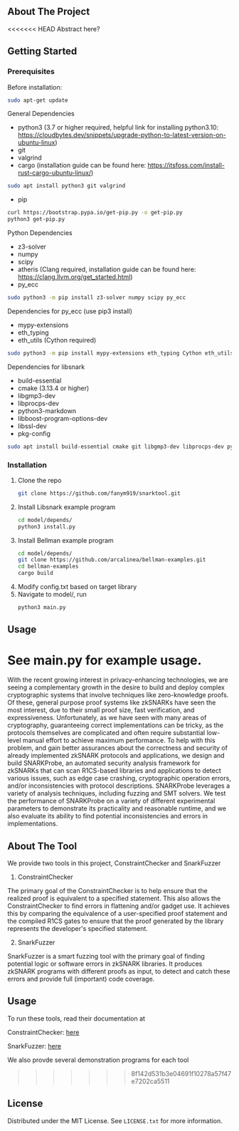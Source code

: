 <a name="readme-top"></a>


<!-- ABOUT THE PROJECT -->
## About The Project

<<<<<<< HEAD
Abstract here?


<!-- GETTING STARTED -->
## Getting Started

### Prerequisites

Before installation:
```sh
sudo apt-get update
```

General Dependencies
 * python3 (3.7 or higher required, helpful link for installing python3.10: https://cloudbytes.dev/snippets/upgrade-python-to-latest-version-on-ubuntu-linux)
 * git 
 * valgrind
 * cargo (installation guide can be found here: https://itsfoss.com/install-rust-cargo-ubuntu-linux/)
 ```sh
 sudo apt install python3 git valgrind
 ```
 * pip
 ```sh
 curl https://bootstrap.pypa.io/get-pip.py -o get-pip.py
 python3 get-pip.py
 ```

Python Dependencies
 * z3-solver
 * numpy
 * scipy
 * atheris (Clang required, installation guide can be found here: https://clang.llvm.org/get_started.html)
 * py_ecc
 ```sh
 sudo python3 -m pip install z3-solver numpy scipy py_ecc
 ```

Dependencies for py_ecc (use pip3 install)
 * mypy-extensions
 * eth_typing
 * eth_utils (Cython required)
 ```sh
 sudo python3 -m pip install mypy-extensions eth_typing Cython eth_utils
 ```

Dependencies for libsnark
 * build-essential
 * cmake (3.13.4 or higher)
 * libgmp3-dev
 * libprocps-dev
 * python3-markdown
 * libboost-program-options-dev
 * libssl-dev
 * pkg-config
 ```sh
 sudo apt install build-essential cmake git libgmp3-dev libprocps-dev python3-markdown libboost-program-options-dev libssl-dev pkg-config
 ```

### Installation


1. Clone the repo
   ```sh
   git clone https://github.com/fanym919/snarktool.git
   ```
2. Install Libsnark example program
   ```sh
   cd model/depends/
   python3 install.py
   ```
3. Install Bellman example program
   ```sh
   cd model/depends/
   git clone https://github.com/arcalinea/bellman-examples.git
   cd bellman-examples
   cargo build
   ```
4. Modify config.txt based on target library
5. Navigate to model/, run 
    ```sh
    python3 main.py
    ```


<!-- USAGE EXAMPLES -->
## Usage

See main.py for example usage.
=======
With the recent growing interest in privacy-enhancing technologies, we are seeing a complementary growth in the desire to build and deploy complex cryptographic systems that involve techniques like zero-knowledge proofs.  Of these, general purpose proof systems like zkSNARKs have seen the most interest, due to their small proof size, fast verification, and expressiveness.  Unfortunately, as we have seen with many areas of cryptography, guaranteeing correct implementations can be tricky, as the protocols themselves are complicated and often require substantial low-level manual effort to achieve maximum performance.  To help with this problem, and gain better assurances about the correctness and security of already implemented zkSNARK protocols and applications, we design and build SNARKProbe, an automated security analysis framework for zkSNARKs that can scan R1CS-based libraries and applications to detect various issues, such as edge case crashing, cryptographic operation errors, and/or inconsistencies with protocol descriptions. SNARKProbe leverages a variety of analysis techniques, including fuzzing and SMT solvers.  We test the performance of SNARKProbe on a variety of different experimental parameters to demonstrate its practicality and reasonable runtime, and we also evaluate its ability to find potential inconsistencies and errors in implementations.

## About The Tool
We provide two tools in this project, ConstraintChecker and SnarkFuzzer

1. ConstraintChecker

The primary goal of the ConstraintChecker is to help ensure that the realized proof is equivalent to a specified statement.  This also allows the ConstraintChecker to find errors in flattening and/or gadget use.  It achieves this by comparing the equivalence of a user-specified proof statement and the compiled R1CS gates to ensure that the proof generated by the library represents the developer's specified statement.

2. SnarkFuzzer

SnarkFuzzer is a smart fuzzing tool with the primary goal of finding potential logic or software errors in zkSNARK libraries. It produces zkSNARK programs with different proofs as input, to detect and catch these errors and provide full (important) code coverage.

## Usage
To run these tools, read their documentation at

ConstraintChecker: [here](constraints/README.md)

SnarkFuzzer: [here](model/README.md)

We also provde several demonstration programs for each tool
>>>>>>> 8f142d531b3e04691f10278a57f47e7202ca5511

<!-- LICENSE -->
## License

Distributed under the MIT License. See `LICENSE.txt` for more information.
